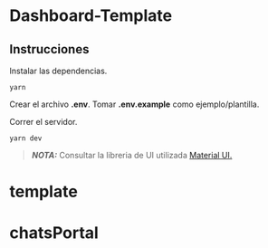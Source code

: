 # Dashboard-Template

## Instrucciones

Instalar las dependencias.

```
yarn
```

Crear el archivo **.env**. Tomar **.env.example** como ejemplo/plantilla.
<br/>

Correr el servidor.

```
yarn dev
```

> **_NOTA:_** Consultar la libreria de UI utilizada [Material UI.](https://mui.com/)
# template
# chatsPortal
